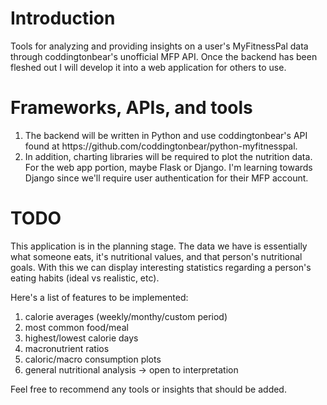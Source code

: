# Introduction
Tools for analyzing and providing insights on a user's MyFitnessPal data through coddingtonbear's unofficial MFP API. Once the backend has been fleshed out I will develop it into a web application for others to use.

# Frameworks, APIs, and tools
<ol>
  <li>The backend will be written in Python and use coddingtonbear's API found at https://github.com/coddingtonbear/python-myfitnesspal.</li>
  <li>In addition, charting libraries will be required to plot the nutrition data. For the web app portion, maybe Flask or Django. I'm learning towards Django since we'll require user authentication for their MFP account.</li>
</ol>

# TODO
This application is in the planning stage. The data we have is essentially what someone eats, it's nutritional values, and that person's nutritional goals. With this we can display interesting statistics regarding a person's eating habits (ideal vs realistic, etc).

Here's a list of features to be implemented:

<ol>
  <li>calorie averages (weekly/monthy/custom period)</li>
  <li>most common food/meal</li>
  <li>highest/lowest calorie days</li>
  <li>macronutrient ratios</li>
  <li>caloric/macro consumption plots
  <li> general nutritional analysis -> open to interpretation</li>
</ol>
Feel free to recommend any tools or insights that should be added.
